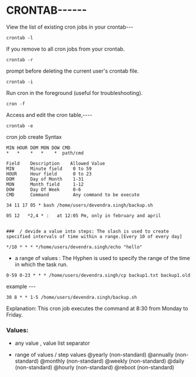 # CRONTAB------

 View the list of existing cron jobs in your crontab---
```
crontab -l 
```

 If you remove to all cron jobs from your crontab.
```
crontab -r
```

prompt before deleting the current user's crontab file.
```
crontab -i
```
 
 Run cron in the foreground (useful for troubleshooting). 
```
cron -f
```
 
Access and edit the cron table,----
```
crontab -e
```

cron job create Syntax 
```
MIN HOUR DOM MON DOW CMD
*   *	 *   *    *  path/cmd

Field    Description    Allowed Value
MIN      Minute field    0 to 59
HOUR     Hour field      0 to 23
DOM      Day of Month    1-31
MON      Month field     1-12
DOW      Day Of Week     0-6
CMD      Command         Any command to be execute

34 11 17 05 * bash /home/users/devendra.singh/backup.sh

05 12 	*2,4 * :   at 12:05 Pm, only in february and april 


###  / devide a value into steps: The slash is used to create specified intervals of time within a range.[Every 10 of every day]
```

```
*/10 * * * */home/users/devendra.singh/echo "hello"
```
- a range of values : The Hyphen is used to specify the range of the time in which the task run.
```
0-59 0-23 * * * /home/users/devendra.singh/cp backup1.txt backup1.old
```
example ---
```
30 8 * * 1-5 /home/users/devendra.singh/backup.sh
```
Explanation: This cron job executes the command at 8:30 from Monday to Friday.

### Values:
*	any value
,	value list separator
-	range of values
/	step values
@yearly	(non-standard)
@annually	(non-standard)
@monthly	(non-standard)
@weekly	(non-standard)
@daily	(non-standard)
@hourly	(non-standard)
@reboot	(non-standard)
```

